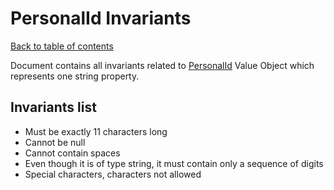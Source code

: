 
# PersonalId Invariants

[Back to table of contents](_table-of-contents.md)

Document contains all invariants related to [PersonalId](/CarFactory.Employees.Domain/ValueObjects/PersonalId.cs) Value Object which represents one string property.

## Invariants list

- Must be exactly 11 characters long
- Cannot be null
- Cannot contain spaces
- Even though it is of type string, it must contain only a sequence of digits
- Special characters, characters not allowed
